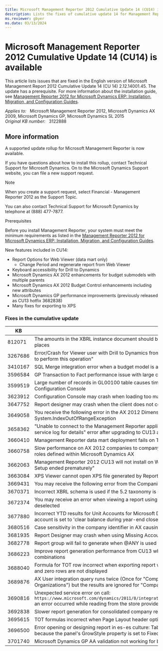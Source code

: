 ```yaml
---
title: Microsoft Management Reporter 2012 Cumulative Update 14 (CU14) is available
description: Lists the fixes of cumulative update 14 for Management Report 2012.
ms.reviewer: gbyer
ms.date: 03/13/2024
---
```

# Microsoft Management Reporter 2012 Cumulative Update 14 (CU14) is available

This article lists issues that are fixed in the English version of Microsoft Management Report 2012 Cumulative Update 14 (CU 14) 2.12.14001.45. The update has a prerequisite. For more information about the installation guide, see [Management Reporter 2012 for Microsoft Dynamics ERP: Installation, Migration, and Configuration Guides](https://www.microsoft.com/download/details.aspx?id=5916).

_Applies to:_ &nbsp; Microsoft Management Reporter 2012, Microsoft Dynamics AX 2009, Microsoft Dynamics GP, Microsoft Dynamics SL 2015  
_Original KB number:_ &nbsp; 3122888

## More information

A supported update rollup for Microsoft Management Reporter is now available.

If you have questions about how to install this rollup, contact Technical Support for Microsoft Dynamics. On to the Microsoft Dynamics Support website, you can file a new support request.

> [!NOTE]
> When you create a support request, select Financial - Management Reporter 2012 as the Support Topic.

You can also contact Technical Support for Microsoft Dynamics by telephone at (888) 477-7877.

Prerequisites

Before you install Management Reporter, your system must meet the minimum requirements as listed in the [Management Reporter 2012 for Microsoft Dynamics ERP: Installation, Migration, and Configuration Guides](https://www.microsoft.com/download/details.aspx?id=5916).

New features included in CU14:

- Report Options for Web Viewer (data mart only)
  - Change Period and regenerate report from Web Viewer
- Keyboard accessibility for Drill to Dynamics
- Microsoft Dynamics AX 2012 enhancements for budget submodels with multiple parents
- Microsoft Dynamics AX 2012 Budget Control enhancements including new attributes
- Microsoft Dynamics GP performance improvements (previously released as CU13 hotfix 3682838)
- Many fixes for exporting to XPS

### Fixes in the cumulative update

|KB|Title|
|---|---|
|812071|The amounts in the XBRL instance document should be formatted to not display zeros after the first 2 decimal places|
|3267686|Error/Crash for Viewer user with Drill to Dynamics from Report Viewer desktop client "You don't have permission to perform this operation"|
|3410167|SQL Merge integration error when a budget model is a submodel for two or more models|
|3596584|GP Transaction to Fact performance issue with large chart of accounts|
|3599519|Large number of records in GL00100 table causes timeouts in integration and performance issues in Configuration Console|
|3623912|Configuration Console may crash when loading too many long events from the Event Viewer|
|3647752|Report designer may crash when the client does not contain the language culture defined for the company|
|3649058|You receive the following error in the AX 2012 Dimension Values to Dimension Values map: System.IndexOutOfRangeException|
|3658362|"Unable to connect to the Management Reporter application service. Make sure the service is started. See the service log for details" error after upgrading to CU13 and opening the Configuration Console|
|3660410|Management Reporter data mart deployment fails on Turkish_CI_AS database collation|
|3660758|Slow performance on AX 2012 companies to company map for Management Reporter if there are many security roles defined within Microsoft Dynamics AX|
|3662063|Management Reporter 2012 CU13 will not install on Windows Server 2008 SP2 - Error "Management Reporter Setup ended prematurely"|
|3663084|XPS Viewer cannot open XPS file generated by Report Designer Japanese version|
|3669431|You may receive the following error from the Companies to Companies map - "Sequence contains no elements"|
|3670371|Incorrect XBRL schema is used if the 5.2 taxonomy is selected|
|3672374|You may receive an error when viewing a report using the B0 print control and display blanks for zero amounts is deselected|
|3677880|Incorrect YTD results for Unit Accounts for Microsoft Dynamics GP when currency translation occurs and account is set to 'clear balance during year-end close'|
|3680516|Case sensitivity in the company identifier in AX causing Sped ECF not to be generated in some cases|
|3681935|Report Designer may crash when using Missing Account Analysis with excluded dimensions|
|3682778|Report group will fail to generate when @ANY is used for the company|
|3686223|Improve report generation performance from CU13 where many account filters exist with many dimension combinations|
|3688040|Formula for TOT row incorrect when exporting report with tree to Excel using "Export to single worksheet" option and zero rows are not displayed|
|3689876|AX User integration query runs twice (Once for "Company to Companies" and once for "Company to Organizations") but the results are ignored for "Company to Organizations"|
|3690816|Unexpected service error on call: `https://www.microsoft.com/dynamics/2011/8/integration/IConfigurationServiceContract/GetIntegrationGroups` an error occurred while reading from the store provider's data reader. See the inner exception for details. |
|3692838|Slower report generation for consolidated company reports from CU12 to CU14|
|3695615|TOT formulas incorrect when Page Layout header option selected and exporting to single worksheet|
|3696500|Error opening or designing report in es-es culture: TableLayoutPanel cannot expand to contain the control, because the panel's GrowStyle property is set to FixedSize.|
|3701740|Microsoft Dynamics GP AA validation not working for blank CurrencyID in GL20000 table with GP2015|
